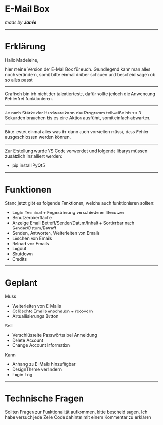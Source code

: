 # E-Mail Box
_made by **Jamie**_

****
# Erklärung

Hallo Madeleine,

hier meine Version der E-Mail Box für euch.
Grundlegend kann man alles noch verändern, somit bitte einmal drüber schauen und bescheid sagen ob so alles passt.
****
Grafisch bin ich nicht der talentierteste, dafür sollte jedoch die Anwendung Fehlerfrei funktionieren.
****
Je nach Stärke der Hardware kann das Programm teilweiße bis zu 3 Sekunden brauchen bis es eine Aktion ausführt, somit einfach abwarten.
****
Bitte testet einmal alles was ihr dann auch vorstellen müsst, dass Fehler ausgeschlossen werden können.
****
Zur Erstellung wurde VS Code verwendet und folgende libarys müssen zusätzlich installiert werden:
- pip install PyQt5

****
# Funktionen

Stand jetzt gibt es folgende Funktionen, welche auch funktionieren sollten:
- Login Terminal + Regestrierung verschiedener Benutzer
- Benutzeroberfläche
- Anzeige Email Betreff/Sender/Datum/Inhalt + Sortierbar nach Sender/Datum/Betreff
- Senden, Antworten, Weiterleiten von Emails
- Löschen von Emails
- Reload von Emails
- Logout
- Shutdown
- Credits

****
# Geplant

Muss
- Weiterleiten von E-Mails
- Gelöschte Emails anschauen + recovern
- Aktuallisierungs Button

Soll
- Verschlüsselte Passwörter bei Anmeldung
- Delete Account
- Change Account Information

Kann
- Anhang zu E-Mails hinzufügbar
- DesignTheme verändern
- Login Log

****
# Technische Fragen

Sollten Fragen zur Funktionalität aufkommen, bitte bescheid sagen.
Ich habe versuch jede Zeile Code dahinter mit einem Kommentar zu erklären
